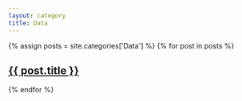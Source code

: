 ```yaml
---
layout: category
title: Data
---
```


{% assign posts = site.categories['Data'] %}
{% for post in posts %}
  <h2><a href="{{ post.url }}">{{ post.title }}</a></h2>
{% endfor %}
